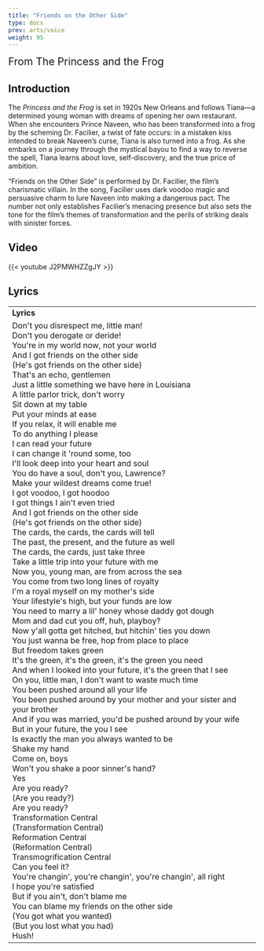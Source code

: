 ```yaml
---
title: "Friends on the Other Side"
type: docs
prev: arts/voice
weight: 95
---
```


<span style="font-size: 1.5em;">From The Princess and the Frog</span>

## Introduction

The *Princess and the Frog* is set in 1920s New Orleans and follows Tiana—a determined young woman with dreams of opening her own restaurant. When she encounters Prince Naveen, who has been transformed into a frog by the scheming Dr. Facilier, a twist of fate occurs: in a mistaken kiss intended to break Naveen’s curse, Tiana is also turned into a frog. As she embarks on a journey through the mystical bayou to find a way to reverse the spell, Tiana learns about love, self-discovery, and the true price of ambition.

“Friends on the Other Side” is performed by Dr. Facilier, the film’s charismatic villain. In the song, Facilier uses dark voodoo magic and persuasive charm to lure Naveen into making a dangerous pact. The number not only establishes Facilier’s menacing presence but also sets the tone for the film’s themes of transformation and the perils of striking deals with sinister forces.

## Video

{{< youtube J2PMWHZZgJY >}}

## Lyrics

<table>
  <tr>
    <td><strong>Lyrics</strong></td>
  </tr>
  <tr>
    <td>
      Don't you disrespect me, little man!<br>
      Don't you derogate or deride!<br>
      You're in my world now, not your world<br>
      And I got friends on the other side<br>
      (He's got friends on the other side)<br>
      That's an echo, gentlemen<br>
      Just a little something we have here in Louisiana<br>
      A little parlor trick, don't worry<br>
      Sit down at my table<br>
      Put your minds at ease<br>
      If you relax, it will enable me<br>
      To do anything I please<br>
      I can read your future<br>
      I can change it 'round some, too<br>
      I'll look deep into your heart and soul<br>
      You do have a soul, don't you, Lawrence?<br>
      Make your wildest dreams come true!<br>
      I got voodoo, I got hoodoo<br>
      I got things I ain't even tried<br>
      And I got friends on the other side<br>
      (He's got friends on the other side)<br>
      The cards, the cards, the cards will tell<br>
      The past, the present, and the future as well<br>
      The cards, the cards, just take three<br>
      Take a little trip into your future with me<br>
      Now you, young man, are from across the sea<br>
      You come from two long lines of royalty<br>
      I'm a royal myself on my mother's side<br>
      Your lifestyle's high, but your funds are low<br>
      You need to marry a lil' honey whose daddy got dough<br>
      Mom and dad cut you off, huh, playboy?<br>
      Now y'all gotta get hitched, but hitchin' ties you down<br>
      You just wanna be free, hop from place to place<br>
      But freedom takes green<br>
      It's the green, it's the green, it's the green you need<br>
      And when I looked into your future, it's the green that I see<br>
      On you, little man, I don't want to waste much time<br>
      You been pushed around all your life<br>
      You been pushed around by your mother and your sister and your brother<br>
      And if you was married, you'd be pushed around by your wife<br>
      But in your future, the you I see<br>
      Is exactly the man you always wanted to be<br>
      Shake my hand<br>
      Come on, boys<br>
      Won't you shake a poor sinner's hand?<br>
      Yes<br>
      Are you ready?<br>
      (Are you ready?)<br>
      Are you ready?<br>
      Transformation Central<br>
      (Transformation Central)<br>
      Reformation Central<br>
      (Reformation Central)<br>
      Transmogrification Central<br>
      Can you feel it?<br>
      You're changin', you're changin', you're changin', all right<br>
      I hope you're satisfied<br>
      But if you ain't, don't blame me<br>
      You can blame my friends on the other side<br>
      (You got what you wanted)<br>
      (But you lost what you had)<br>
      Hush!
    </td>
  </tr>
</table>